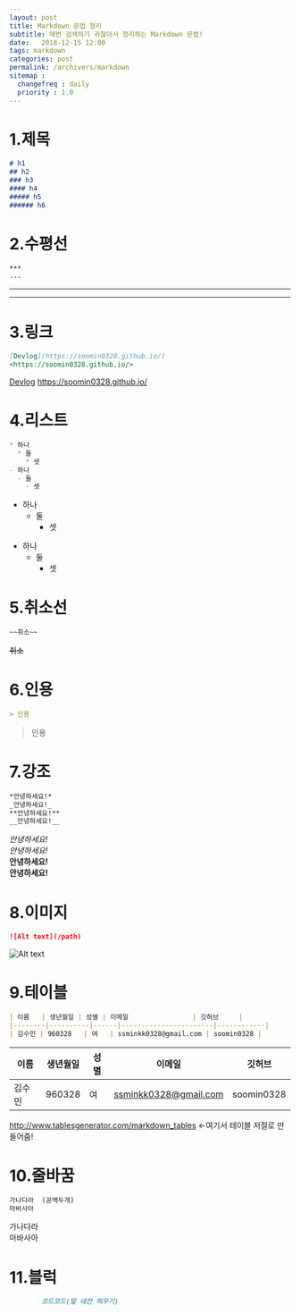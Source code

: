```yaml
---
layout: post
title: Markdown 문법 정리
subtitle: 매번 검색하기 귀찮아서 정리하는 Markdown 문법!
date:   2018-12-15 12:00
tags: markdown
categories: post
permalink: /archivers/markdown
sitemap :
  changefreq : daily
  priority : 1.0
---
```

# 1.제목
```markdown
# h1
## h2
### h3
#### h4
##### h5
###### h6
```
# 2.수평선
```markdown
***
---
```
***
---
# 3.링크
```markdown
[Devlog](https://soomin0328.github.io/)
<https://soomin0328.github.io/>
```
[Devlog](https://soomin0328.github.io/)
<https://soomin0328.github.io/>
# 4.리스트
```markdown
* 하나
  * 둘
    * 셋
- 하나
  - 둘
    - 셋
```
* 하나
  * 둘
    * 셋
- 하나
  - 둘
    - 셋

# 5.취소선
```markdown
~~취소~~
```
~~취소~~
# 6.인용
```markdown
> 인용
```
> 인용

# 7.강조
```markdown
*안녕하세요!*
_안녕하세요!_
**안녕하세요!**
__안녕하세요!__
```
*안녕하세요!*  
_안녕하세요!_  
**안녕하세요!**  
__안녕하세요!__
# 8.이미지
```markdown
![Alt text](/path)
```
![Alt text](../img/kdw.jpg)
# 9.테이블
```markdown
| 이름   | 생년월일 | 성별 | 이메일                | 깃허브     |
|--------|----------|------|-----------------------|------------|
| 김수민 | 960328   | 여   | ssminkk0328@gmail.com | soomin0328 |
```

| 이름   | 생년월일 | 성별 | 이메일                | 깃허브     |
|--------|----------|------|-----------------------|------------|
| 김수민 | 960328   | 여   | ssminkk0328@gmail.com | soomin0328 |

<http://www.tablesgenerator.com/markdown_tables> <-여기서 테이블 저절로 만들어줌!
# 10.줄바꿈
```markdown
가나다라  (공백두개)
마바사아
```
가나다라  
마바사아
# 11.블럭
```markdown
        코드코드(앞 네칸 띄우기)
```
